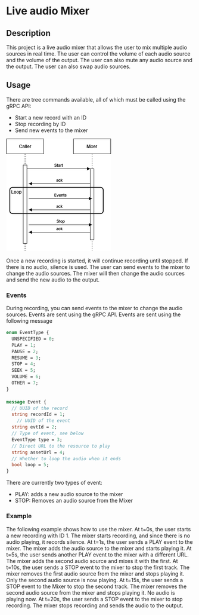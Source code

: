 # Live audio Mixer

## Description

This project is a live audio mixer that allows the user to mix multiple audio sources in real time. The user can control the volume of each audio source and the volume of the output. The user can also mute any audio source and the output. The user can also swap audio sources.
## Usage

There are tree commands available, all of which must be called using the gRPC API:
- Start a new record with an ID
- Stop recording by ID
- Send new events to the mixer

![Sequence](./resources/images/sequence.png)

Once a new recording is started, it will continue recording until stopped. If there is no audio, silence is used. The user can send events to the mixer to change the audio sources. The mixer will then change the audio sources and send the new audio to the output.
### Events

During recording, you can send events to the mixer to change the audio sources. Events are sent using the gRPC API. Events are sent using the following message

```protobuf
enum EventType {
  UNSPECIFIED = 0;
  PLAY = 1;
  PAUSE = 2;
  RESUME = 3;
  STOP = 4;
  SEEK = 5;
  VOLUME = 6;
  OTHER = 7;
}

message Event {
  // UUID of the record
  string recordId = 1;
    // UUID of the event
  string evtId = 2;
  // Type of event, see below
  EventType type = 3;
  // Direct URL to the resource to play
  string assetUrl = 4;
  // Whether to loop the audio when it ends
  bool loop = 5;
}
```

There are currently two types of event:
- PLAY: adds a new audio source to the mixer
- STOP: Removes an audio source from the Mixer

### Example

The following example shows how to use the mixer.
At t=0s, the user starts a new recording with ID 1. The mixer starts recording, and since there is no audio playing, it records silence.
At t=1s, the user sends a PLAY event to the mixer. The mixer adds the audio source to the mixer and starts playing it.
At t=5s, the user sends another PLAY event to the mixer with a different URL. The mixer adds the second audio source and mixes it with the first.
At t=10s, the user sends a STOP event to the mixer to stop the first track. The mixer removes the first audio source from the mixer and stops playing it. Only the second audio source is now playing.
At t=15s, the user sends a STOP event to the Mixer to stop the second track. The mixer removes the second audio source from the mixer and stops playing it. No audio is playing now.
At t=20s, the user sends a STOP event to the mixer to stop recording. The mixer stops recording and sends the audio to the output.